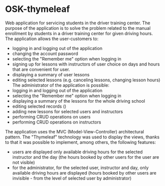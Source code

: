 # OSK-thymeleaf
Web application for servicing students in the driver training center. The purpose of the application is to solve the problem related to the manual enrollment by students in a driver training center for given driving hours.
The application allows the user-customers to:
- logging in and logging out of the application
- changing the account password
- selecting the "Remember me" option when logging in
- signing up for lessons with instructors of user choice on days and hours that are convenient for user.
- displaying a summary of user lessons
- editing selected lessons (e.g. canceling lessons, changing lesson hours)
The administrator of the application is possible:
- logging in and logging out of the application
- selecting the "Remember me" option when logging in
- displaying a summary of the lessons for the whole driving school
- editing selected records ()
- adding new lessons for selected users and instructors
- performing CRUD operations on users
- performing CRUD operations on instructors

The application uses the MVC (Model-View-Controller) architectural pattern. The "Thymeleaf" technology was used to display the views, thanks to that it was possible to implement, among others, the following features:
- users are displayed only available driving hours for the selected instructor and the day (the hours booked by other users for the user are not visible)
- for the administrator, for the selected user, instructor and day, only available driving hours are displayed (hours booked by other users are invisible - from the level of selected user by administrator)
